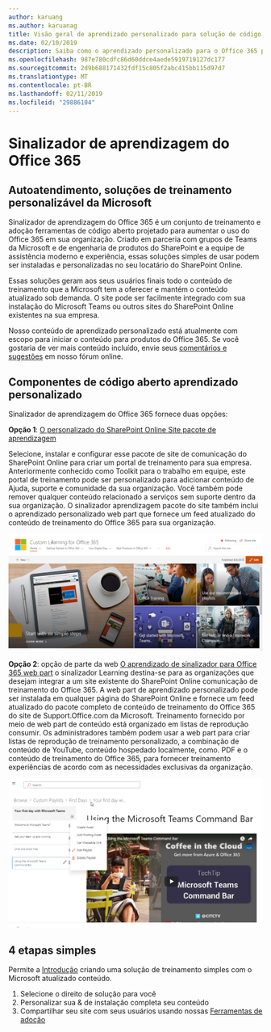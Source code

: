 ```yaml
---
author: karuang
ms.author: karuanag
title: Visão geral de aprendizado personalizado para solução de código aberto do Office 365
ms.date: 02/10/2019
description: Saiba como o aprendizado personalizado para o Office 365 pode acelerar uso e adoção do Office 365 em sua organização. Nossas soluções incluem uma web part do SharePoint Online personalizada e um site de treinamento de comunicação com SharePoint Online moderno facilmente é provisionado para seu locatário do Office 365.
ms.openlocfilehash: 987e780cdfc86d60ddce4aede5919719127dc177
ms.sourcegitcommit: 2d9b688171432fdf15c805f2abc415bb115d97d7
ms.translationtype: MT
ms.contentlocale: pt-BR
ms.lasthandoff: 02/11/2019
ms.locfileid: "29886104"
---
```

# <a name="custom-learning-for-office-365"></a>Sinalizador de aprendizagem do Office 365

## <a name="self-service-customizable-training-solutions-from-microsoft"></a>Autoatendimento, soluções de treinamento personalizável da Microsoft

Sinalizador de aprendizagem do Office 365 é um conjunto de treinamento e adoção ferramentas de código aberto projetado para aumentar o uso do Office 365 em sua organização. Criado em parceria com grupos de Teams da Microsoft e de engenharia de produtos do SharePoint e a equipe de assistência moderno e experiência, essas soluções simples de usar podem ser instaladas e personalizadas no seu locatário do SharePoint Online. 

Essas soluções geram aos seus usuários finais todo o conteúdo de treinamento que a Microsoft tem a oferecer e mantém o conteúdo atualizado sob demanda.  O site pode ser facilmente integrado com sua instalação do Microsoft Teams ou outros sites do SharePoint Online existentes na sua empresa.

Nosso conteúdo de aprendizado personalizado está atualmente com escopo para iniciar o conteúdo para produtos do Office 365.  Se você gostaria de ver mais conteúdo incluído, envie seus [comentários e sugestões](feedback.md) em nosso fórum online.  

## <a name="custom-learning-open-source-components"></a>Componentes de código aberto aprendizado personalizado

Sinalizador de aprendizagem do Office 365 fornece duas opções: 

**Opção 1**: [O personalizado do SharePoint Online Site pacote de aprendizagem](installsitepackage.md)

Selecione, instalar e configurar esse pacote de site de comunicação do SharePoint Online para criar um portal de treinamento para sua empresa. Anteriormente conhecido como Toolkit para o trabalho em equipe, este portal de treinamento pode ser personalizado para adicionar conteúdo de Ajuda, suporte e comunidade da sua organização. Você também pode remover qualquer conteúdo relacionado a serviços sem suporte dentro da sua organização. O sinalizador aprendizagem pacote do site também inclui o aprendizado personalizado web part que fornece um feed atualizado do conteúdo de treinamento do Office 365 para sua organização. 

![Sinalizador de aprendizagem para a experiência de site do Office 365](media/clo365homepage.png)

**Opção 2**: opção de parte da web [O aprendizado de sinalizador para Office 365 web part](installwebpart.md) o sinalizador Learning destina-se para as organizações que desejam integrar a um site existente do SharePoint Online comunicação de treinamento do Office 365. A web part de aprendizado personalizado pode ser instalada em qualquer página do SharePoint Online e fornece um feed atualizado do pacote completo de conteúdo de treinamento do Office 365 do site de Support.Office.com da Microsoft. Treinamento fornecido por meio de web part de conteúdo está organizado em listas de reprodução consumir. Os administradores também podem usar a web part para criar listas de reprodução de treinamento personalizado, a combinação de conteúdo de YouTube, conteúdo hospedado localmente, como. PDF e o conteúdo de treinamento do Office 365, para fornecer treinamento experiências de acordo com as necessidades exclusivas da organização.

![Sinalizador de aprendizagem para o Web Part do Office 365](media/clo365customplaylist.png)

## <a name="4-easy-steps"></a>4 etapas simples

Permite a [Introdução](getstarted.md) criando uma solução de treinamento simples com o Microsoft atualizado conteúdo.

1. Selecione o direito de solução para você
2. Personalizar sua & de instalação completa seu conteúdo
3. Compartilhar seu site com seus usuários usando nossas [Ferramentas de adoção](driveadoption.md)

